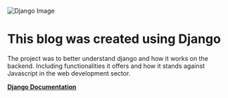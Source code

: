 ![Django Image](https://miro.medium.com/max/2000/1*HVKOLLX7wprRbHTl2IPDcQ.png)

# This blog was created using Django
The project was to better understand django and how it works on the backend.
Including functionalities it offers and how it stands against Javascript in the web development sector.

**[Django Documentation](https://docs.djangoproject.com/en/3.0/)** 
